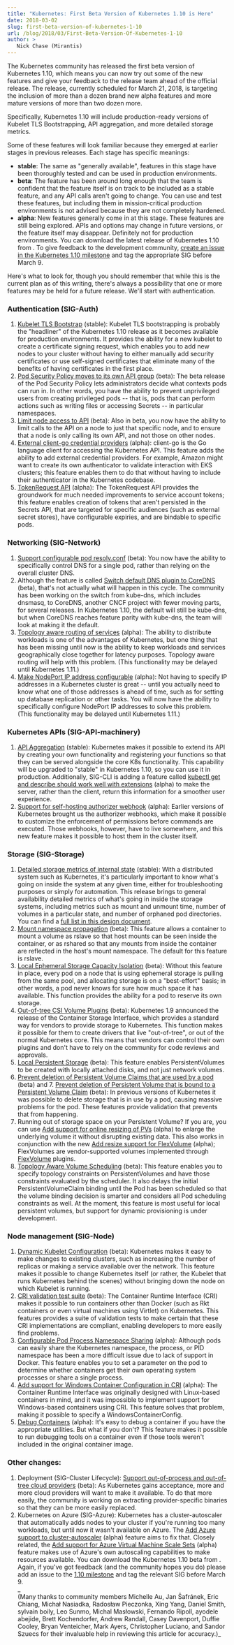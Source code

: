 ```yaml
---
title: "Kubernetes: First Beta Version of Kubernetes 1.10 is Here"
date: 2018-03-02
slug: first-beta-version-of-kubernetes-1-10
url: /blog/2018/03/First-Beta-Version-Of-Kubernetes-1-10
author: >
   Nick Chase (Mirantis)
---
```


The Kubernetes community has released the first beta version of Kubernetes 1.10, which means you can now try out some of the new features and give your feedback to the release team ahead of the official release. The release, currently scheduled for March 21, 2018, is targeting the inclusion of more than a dozen brand new alpha features and more mature versions of more than two dozen more.

Specifically, Kubernetes 1.10 will include production-ready versions of Kubelet TLS Bootstrapping, API aggregation, and more detailed storage metrics.

Some of these features will look familiar because they emerged at earlier stages in previous releases. Each stage has specific meanings:  

* **stable**: The same as "generally available",  features in this stage have been thoroughly tested and can be used in production environments.
* **beta**: The feature has been around long enough that the team is confident that the feature itself is on track to be included as a stable feature, and any API calls aren't going to change. You can use and test these features, but including them in mission-critical production environments is not advised because they are not completely hardened.
* **alpha**: New features generally come in at this stage. These features are still being explored. APIs and options may change in future versions, or the feature itself may disappear. Definitely not for production environments.
You can download the latest release of Kubernetes 1.10 from . To give feedback to the development community, [create an issue in the Kubernetes 1.10 milestone][2] and tag the appropriate SIG before March 9.

Here's what to look for, though you should remember that while this is the current plan as of this writing, there's always a possibility that one or more features may be held for a future release. We'll start with authentication.  

###  Authentication (SIG-Auth)

1. [Kubelet TLS Bootstrap][3] (stable): Kubelet TLS bootstrapping is probably the "headliner" of the Kubernetes 1.10 release as it becomes available for production environments. It provides the ability for a new kubelet to create a certificate signing request, which enables you to add new nodes to your cluster without having to either manually add security certificates or use self-signed certificates that eliminate many of the benefits of having certificates in the first place.
2. [Pod Security Policy moves to its own API group][4] (beta): The beta release of the Pod Security Policy lets administrators decide what contexts pods can run in. In other words, you have the ability to prevent unprivileged users from creating privileged pods -- that is, pods that can perform actions such as writing files or accessing Secrets -- in particular namespaces.
3. [Limit node access to API][5] (beta): Also in beta, you now have the ability to limit calls to the API on a node to just that specific node, and to ensure that a node is only calling its own API, and not those on other nodes.
4. [External client-go credential providers][6] (alpha): client-go is the Go language client for accessing the Kubernetes API. This feature adds the ability to add external credential providers. For example, Amazon might want to create its own authenticator to validate interaction with EKS clusters; this feature enables them to do that without having to include their authenticator in the Kubernetes codebase.
5. [TokenRequest API][7] (alpha): The TokenRequest API provides the groundwork for much needed improvements to service account tokens; this feature enables creation of tokens that aren't persisted in the Secrets API, that are targeted for specific audiences (such as external secret stores), have configurable expiries, and are bindable to specific pods.

###  Networking (SIG-Network)

1. [Support configurable pod resolv.conf][8] (beta): You now have the ability to specifically control DNS for a single pod, rather than relying on the overall cluster DNS.
2. Although the feature is called [Switch default DNS plugin to CoreDNS][9] (beta), that's not actually what will happen in this cycle. The community has been working on the switch from kube-dns, which includes dnsmasq, to CoreDNS, another CNCF project with fewer moving parts, for several releases. In Kubernetes 1.10, the default will still be kube-dns, but when CoreDNS reaches feature parity with kube-dns, the team will look at making it the default.
3. [Topology aware routing of services][10] (alpha): The ability to distribute workloads is one of the advantages of Kubernetes, but one thing that has been missing until now is the ability to keep workloads and services geographically close together for latency purposes. Topology aware routing will help with this problem. (This functionality may be delayed until Kubernetes 1.11.)
4. [Make NodePort IP address configurable][11] (alpha): Not having to specify IP addresses in a Kubernetes cluster is great -- until you actually need to know what one of those addresses is ahead of time, such as for setting up database replication or other tasks. You will now have the ability to specifically configure NodePort IP addresses to solve this problem. (This functionality may be delayed until Kubernetes 1.11.)

###  Kubernetes APIs (SIG-API-machinery)

1. [API Aggregation][12] (stable): Kubernetes makes it possible to extend its API by creating your own functionality and registering your functions so that they can be served alongside the core K8s functionality. This capability will be upgraded to "stable" in Kubernetes 1.10, so you can use it in production. Additionally, SIG-CLI is adding a feature called [kubectl get and describe should work well with extensions][13] (alpha) to make the server, rather than the client, return this information for a smoother user experience.
2. [Support for self-hosting authorizer webhook][14] (alpha): Earlier versions of Kubernetes brought us the authorizer webhooks, which make it possible to customize the enforcement of permissions before commands are executed. Those webhooks, however, have to live somewhere, and this new feature makes it possible to host them in the cluster itself.

###  Storage (SIG-Storage)

1. [Detailed storage metrics of internal state][15] (stable): With a distributed system such as Kubernetes, it's particularly important to know what's going on inside the system at any given time, either for troubleshooting purposes or simply for automation. This release brings to general availability detailed metrics of what's going in inside the storage systems, including metrics such as mount and unmount time, number of volumes in a particular state, and number of orphaned pod directories. You can find a [full list in this design document][16].
2. [Mount namespace propagation][17] (beta): This feature allows a container to mount a volume as rslave so that host mounts can be seen inside the container, or as rshared so that any mounts from inside the container are reflected in the host's mount namespace. The default for this feature is rslave.
3. [Local Ephemeral Storage Capacity Isolation][18] (beta): Without this feature in place, every pod on a node that is using ephemeral storage is pulling from the same pool, and allocating storage is on a "best-effort" basis; in other words, a pod never knows for sure how much space it has available. This function provides the ability for a pod to reserve its own storage.
4. [Out-of-tree CSI Volume Plugins][19] (beta): Kubernetes 1.9 announced the release of the Container Storage Interface, which provides a standard way for vendors to provide storage to Kubernetes. This function makes it possible for them to create drivers that live "out-of-tree", or out of the normal Kubernetes core. This means that vendors can control their own plugins and don't have to rely on the community for code reviews and approvals.
5. [Local Persistent Storage][20] (beta): This feature enables PersistentVolumes to be created with locally attached disks, and not just network volumes.
6. [Prevent deletion of Persistent Volume Claims that are used by a pod][21] (beta) and 7. [Prevent deletion of Persistent Volume that is bound to a Persistent Volume Claim][22] (beta): In previous versions of Kubernetes it was possible to delete storage that is in use by a pod, causing massive problems for the pod. These features provide validation that prevents that from happening.
7. Running out of storage space on your Persistent Volume? If you are, you can use [Add support for online resizing of PVs][23] (alpha) to enlarge the underlying volume it without disrupting existing data. This also works in conjunction with the new [Add resize support for FlexVolume][24] (alpha); FlexVolumes are vendor-supported volumes implemented through [FlexVolume][25] plugins.
8. [Topology Aware Volume Scheduling][26] (beta): This feature enables you to specify topology constraints on PersistentVolumes and have those constraints evaluated by the scheduler. It also delays the initial PersistentVolumeClaim binding until the Pod has been scheduled so that the volume binding decision is smarter and considers all Pod scheduling constraints as well. At the moment, this feature is most useful for local persistent volumes, but support for dynamic provisioning is under development.



###  Node management (SIG-Node)

1. [Dynamic Kubelet Configuration][27] (beta): Kubernetes makes it easy to make changes to existing clusters, such as increasing the number of replicas or making a service available over the network. This feature makes it possible to change Kubernetes itself (or rather, the Kubelet that runs Kubernetes behind the scenes) without bringing down the node on which Kubelet is running.
2. [CRI validation test suite][28] (beta): The Container Runtime Interface (CRI) makes it possible to run containers other than Docker (such as Rkt containers or even virtual machines using Virtlet) on Kubernetes. This features provides a suite of validation tests to make certain that these CRI implementations are compliant, enabling developers to more easily find problems.
3. [Configurable Pod Process Namespace Sharing][29] (alpha): Although pods can easily share the Kubernetes namespace, the process, or PID namespace has been a more difficult issue due to lack of support in Docker. This feature enables you to set a parameter on the pod to determine whether containers get their own operating system processes or share a single process.
4. [Add support for Windows Container Configuration in CRI][30] (alpha): The Container Runtime Interface was originally designed with Linux-based containers in mind, and it was impossible to implement support for Windows-based containers using CRI. This feature solves that problem, making it possible to specify a WindowsContainerConfig.
5. [Debug Containers][31] (alpha): It's easy to debug a container if you have the appropriate utilities. But what if you don't? This feature makes it possible to run debugging tools on a container even if those tools weren't included in the original container image.

###  Other changes:

1. Deployment (SIG-Cluster Lifecycle): [Support out-of-process and out-of-tree cloud providers][32] (beta): As Kubernetes gains acceptance, more and more cloud providers will want to make it available. To do that more easily, the community is working on extracting provider-specific binaries so that they can be more easily replaced.
2. Kubernetes on Azure (SIG-Azure): Kubernetes has a cluster-autoscaler that automatically adds nodes to your cluster if you're running too many workloads, but until now it wasn't available on Azure. The [Add Azure support to cluster-autoscaler][33] (alpha) feature aims to fix that. Closely related, the [Add support for Azure Virtual Machine Scale Sets][34] (alpha) feature makes use of Azure's own autoscaling capabilities to make resources available.
You can download the Kubernetes 1.10 beta from . Again, if you've got feedback (and the community hopes you do) please add an issue to the [1.10 milestone][2] and tag the relevant SIG before March 9.  
_  
(Many thanks to community members Michelle Au, Jan Šafránek, Eric Chiang, Michał Nasiadka, Radosław Pieczonka, Xing Yang, Daniel Smith, sylvain boily, Leo Sunmo, Michal Masłowski, Fernando Ripoll, ayodele abejide, Brett Kochendorfer, Andrew Randall, Casey Davenport, Duffie Cooley, Bryan Venteicher, Mark Ayers, Christopher Luciano, and Sandor Szuecs for their invaluable help in reviewing this article for accuracy.)_

[1]: https://www.mirantis.com/
[2]: https://github.com/kubernetes/kubernetes/milestone/37
[3]: https://github.com/kubernetes/features/issues/43
[4]: https://github.com/kubernetes/features/issues/5
[5]: https://github.com/kubernetes/features/issues/279
[6]: https://github.com/kubernetes/features/issues/541
[7]: https://github.com/kubernetes/features/issues/542
[8]: https://github.com/kubernetes/features/issues/504
[9]: https://github.com/kubernetes/features/issues/427
[10]: https://github.com/kubernetes/features/issues/536
[11]: https://github.com/kubernetes/features/issues/539
[12]: https://github.com/kubernetes/features/issues/263
[13]: https://github.com/kubernetes/features/issues/515
[14]: https://github.com/kubernetes/features/issues/516
[15]: https://github.com/kubernetes/features/issues/496
[16]: https://docs.google.com/document/d/1Fh0T60T_y888LsRwC51CQHO75b2IZ3A34ZQS71s_F0g/edit#heading=h.ys6pjpbasqdu
[17]: https://github.com/kubernetes/features/issues/432
[18]: https://github.com/kubernetes/features/issues/361
[19]: https://github.com/kubernetes/features/issues/178
[20]: https://github.com/kubernetes/features/issues/121
[21]: https://github.com/kubernetes/features/issues/498
[22]: https://github.com/kubernetes/features/issues/499
[23]: https://github.com/kubernetes/features/issues/531
[24]: https://github.com/kubernetes/features/issues/304
[25]: http://leebriggs.co.uk/blog/2017/03/12/kubernetes-flexvolumes.html
[26]: https://github.com/kubernetes/features/issues/490
[27]: https://github.com/kubernetes/features/issues/281
[28]: https://github.com/kubernetes/features/issues/292
[29]: https://github.com/kubernetes/features/issues/495
[30]: https://github.com/kubernetes/features/issues/547
[31]: https://github.com/kubernetes/features/issues/277
[32]: https://github.com/kubernetes/features/issues/88
[33]: https://github.com/kubernetes/features/issues/514
[34]: https://github.com/kubernetes/features/issues/513

